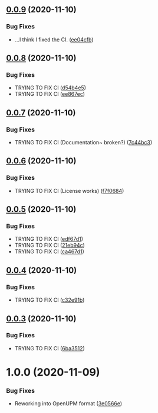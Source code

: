 ## [0.0.9](https://github.com/sarkahn/tiledcamera/compare/v0.0.8...v0.0.9) (2020-11-10)


### Bug Fixes

* ...I think I fixed the CI. ([ee04cfb](https://github.com/sarkahn/tiledcamera/commit/ee04cfbfab98141b6c1098f78fe2f7b4a16cc38d))

## [0.0.8](https://github.com/sarkahn/tiledcamera/compare/v0.0.7...v0.0.8) (2020-11-10)


### Bug Fixes

* TRYING TO FIX CI ([d54b4e5](https://github.com/sarkahn/tiledcamera/commit/d54b4e5d718e5fa01a3ea0529f9076a35c66e28f))
* TRYING TO FIX CI ([ee867ec](https://github.com/sarkahn/tiledcamera/commit/ee867ec4014a09b5df84df79c0e0b6dea27a557a))

## [0.0.7](https://github.com/sarkahn/tiledcamera/compare/v0.0.6...v0.0.7) (2020-11-10)


### Bug Fixes

* TRYING TO FIX CI (Documentation~ broken?) ([7c44bc3](https://github.com/sarkahn/tiledcamera/commit/7c44bc34c3f0196d095c49fae9d188496fb89125))

## [0.0.6](https://github.com/sarkahn/tiledcamera/compare/v0.0.5...v0.0.6) (2020-11-10)


### Bug Fixes

* TRYING TO FIX CI (License works) ([f7f0684](https://github.com/sarkahn/tiledcamera/commit/f7f0684202421ee7ad1829184f98dba7a340f7b5))

## [0.0.5](https://github.com/sarkahn/tiledcamera/compare/v0.0.4...v0.0.5) (2020-11-10)


### Bug Fixes

* TRYING TO FIX CI ([edf67d1](https://github.com/sarkahn/tiledcamera/commit/edf67d1688726cf9bdd731c1c6df2c0e5caf218f))
* TRYING TO FIX CI ([21eb94c](https://github.com/sarkahn/tiledcamera/commit/21eb94c2817c07a4da8896b5e427a6b805e89b56))
* TRYING TO FIX CI ([ca467d1](https://github.com/sarkahn/tiledcamera/commit/ca467d1e2842c0c90d0636722d3c07f7a25d6c65))

## [0.0.4](https://github.com/sarkahn/tiledcamera/compare/v0.0.3...v0.0.4) (2020-11-10)


### Bug Fixes

* TRYING TO FIX CI ([c32e91b](https://github.com/sarkahn/tiledcamera/commit/c32e91b1e47df9ace59837d73e41aa42b28e3023))

## [0.0.3](https://github.com/sarkahn/tiledcamera/compare/v0.0.2...v0.0.3) (2020-11-10)


### Bug Fixes

* TRYING TO FIX CI ([6ba3512](https://github.com/sarkahn/tiledcamera/commit/6ba3512392fccd5d50316348a8982ac8ff8262fa))

# 1.0.0 (2020-11-09)


### Bug Fixes

* Reworking into OpenUPM format ([3e0566e](https://github.com/sarkahn/tiledcamera/commit/3e0566e3236caefdc9bd441912e7811a5f992072))
